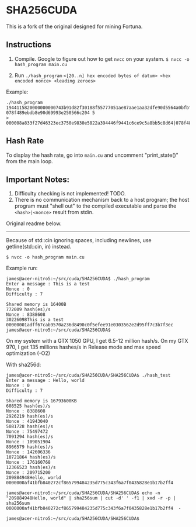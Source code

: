 # SHA256CUDA

This is a fork of the original designed for mining Fortuna.


## Instructions

1. Compile. Google to figure out how to get `nvcc` on your system.
`$ nvcc -o hash_program main.cu`

2. Run
`./hash_program` `<[20..n] hex encoded bytes of datum> <hex encoded nonce> <leading zeroes>`

Example:

```
./hash_program 1944115820000000000743b91d82f30188f55777051ae87aae1aa32dfe90d5564a0bfbf73e0919fffc1a03578b88ff 078f489ebdb8e90d69993e250566c204 5
> 000008a833f27d46323ec3750e9830e5822a394446f9441c6ce9c5a8bb5c8d64|078f489ee5b93d6469993e250566c204
```

## Hash Rate
To display the hash rate, go into `main.cu` and uncomment "print_state()" from the main loop.

## Important Notes:
1. Difficulty checking is not implemented! TODO.
2. There is no communication mechanism back to a host program; the host program must "shell out" to the compiled executable and parse the `<hash>|<nonce>` result from stdin.

Original readme below.

---


Because of std::cin ignoring spaces, including newlines, use getline(std::cin, in) instead.

`$ nvcc -o hash_program main.cu`

Example run:

```
james@acer-nitro5:~/src/cuda/SHA256CUDA$ ./hash_program 
Enter a message : This is a test
Nonce : 0
Difficulty : 7

Shared memory is 16400B
772009 hash(es)/s
Nonce : 8388608
30226098This is a test
00000001adff67cab9570a236d8490c0f5efee91e0303562e2d95ff7c3b7f3ec
james@acer-nitro5:~/src/cuda/SHA256CUDA$
```

On my system with a GTX 1050 GPU, I get 6.5-12 million hash/s.
On my GTX 970, I get 135 millions hashes/s in Release mode and max speed optimization (-O2)

With sha256d:

```
james@acer-nitro5:~/src/cuda/SHA256CUDA/SHA256CUDA$ ./hash_test 
Enter a message : Hello, world
Nonce : 0
Difficulty : 7

Shared memory is 16793600KB
608525 hash(es)/s
Nonce : 8388608
2926219 hash(es)/s
Nonce : 41943040
5081728 hash(es)/s
Nonce : 75497472
7091294 hash(es)/s
Nonce : 109051904
8966579 hash(es)/s
Nonce : 142606336
10721864 hash(es)/s
Nonce : 176160768
12366523 hash(es)/s
Nonce : 209715200
209884948Hello, world
0000000af41bfb840272cf865799484235d775c343f6a7f0435828e1b17b2ff4

james@acer-nitro5:~/src/cuda/SHA256CUDA/SHA256CUDA$ echo -n "209884948Hello, world" | sha256sum | cut -d' ' -f1 | xxd -r -p | sha256sum
0000000af41bfb840272cf865799484235d775c343f6a7f0435828e1b17b2ff4  -

james@acer-nitro5:~/src/cuda/SHA256CUDA/SHA256CUDA$
```
